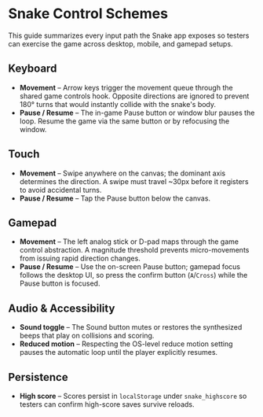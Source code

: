 # Snake Control Schemes

This guide summarizes every input path the Snake app exposes so testers can
exercise the game across desktop, mobile, and gamepad setups.

## Keyboard

- **Movement** – Arrow keys trigger the movement queue through the shared game
  controls hook. Opposite directions are ignored to prevent 180° turns that
  would instantly collide with the snake's body.
- **Pause / Resume** – The in-game Pause button or window blur pauses the loop.
  Resume the game via the same button or by refocusing the window.

## Touch

- **Movement** – Swipe anywhere on the canvas; the dominant axis determines the
  direction. A swipe must travel ~30px before it registers to avoid accidental
  turns.
- **Pause / Resume** – Tap the Pause button below the canvas.

## Gamepad

- **Movement** – The left analog stick or D-pad maps through the game control
  abstraction. A magnitude threshold prevents micro-movements from issuing
  rapid direction changes.
- **Pause / Resume** – Use the on-screen Pause button; gamepad focus follows
  the desktop UI, so press the confirm button (`A`/`Cross`) while the Pause
  button is focused.

## Audio & Accessibility

- **Sound toggle** – The Sound button mutes or restores the synthesized beeps
  that play on collisions and scoring.
- **Reduced motion** – Respecting the OS-level reduce motion setting pauses the
  automatic loop until the player explicitly resumes.

## Persistence

- **High score** – Scores persist in `localStorage` under `snake_highscore` so
  testers can confirm high-score saves survive reloads.

